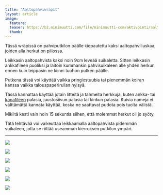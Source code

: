 ```yaml
---
title: "Aaltopahviwräpit"
layout: article
image:
  feature:
  teaser: https://b2.minimuutti.com/file/minimuutti-com/aktivointi/aaltopahviwrapit/DSC55675-245px.jpg
  thumb:
---
```


Tässä wräpissä on pahviputkilon päälle kiepautettu kaksi aaltopahviliuskaa, joiden alla herkut on piilossa.

Leikkasin aaltopahvista kaksi noin 9cm leveää suikaletta. Sitten leikkasin ankkafileen puoliksi ja laitoin kummankin pahvisuikaleen alle yhden herkun ennen kuin teippasin ne kiinni tuohon putken päälle.

Putkena tässä voi käyttää vaikka pringlestuubia tai pienemmän koiran kanssa vaikka talouspaperirullan hylsyä.

Tässä kannattaa käyttää jotain litteitä ja tahmeita herkkuja, kuten ankka- tai [kanafileen](http://clk.tradedoubler.com/click?p(210840)a(2526211)g(19927404)url(http://www.zooplus.fi/shop/koirat/luut/rocco/rocco_puruliuskat/534985)) palasia, juustosiivun palasia tai kinkun palasia. Kuivia nameja ei välttämättä kannata käyttää, koska ne saattavat pudota pois tuolta välistä.

Mikiltä kesti vain noin 15 sekuntia siihen, että molemmat herkut oli jo syöty.

Tätä tehtävää voi vaikeuttaa leikkaamalla aaltopahvista pidemmän suikaleen, jotta se riittää useamman kierroksen putkilon ympäri.

---

[![](https://b2.minimuutti.com/file/minimuutti-com/aktivointi/aaltopahviwrapit/DSC55668-800px.jpg)](https://dl.dropboxusercontent.com/sh/ea1wtnz7z734o12/AAB16RvF3Tw8Sm-SiiBOfatBa/aktivointi/aaltopahviwrapit/DSC55668.jpg)

[![](https://b2.minimuutti.com/file/minimuutti-com/aktivointi/aaltopahviwrapit/DSC55671-800px.jpg)](https://dl.dropboxusercontent.com/sh/ea1wtnz7z734o12/AAD3cyzdfG-yoH7kyrU9D4Aya/aktivointi/aaltopahviwrapit/DSC55671.jpg)

[![](https://b2.minimuutti.com/file/minimuutti-com/aktivointi/aaltopahviwrapit/DSC55675-800px.jpg)](https://dl.dropboxusercontent.com/sh/ea1wtnz7z734o12/AABez40uqyJb1dcOAuYpPubva/aktivointi/aaltopahviwrapit/DSC55675.jpg)

[![](https://b2.minimuutti.com/file/minimuutti-com/aktivointi/aaltopahviwrapit/DSC55676-800px.jpg)](https://dl.dropboxusercontent.com/sh/ea1wtnz7z734o12/AAChCdrV4GvA5Tf2sJsP0leTa/aktivointi/aaltopahviwrapit/DSC55676.jpg)

[![](https://b2.minimuutti.com/file/minimuutti-com/aktivointi/aaltopahviwrapit/DSC55685-800px.jpg)](https://dl.dropboxusercontent.com/sh/ea1wtnz7z734o12/AADm8vJd2xiIuktqBf1_Aa4_a/aktivointi/aaltopahviwrapit/DSC55685.jpg)

[![](https://b2.minimuutti.com/file/minimuutti-com/aktivointi/aaltopahviwrapit/DSC55665-800px.jpg)](https://dl.dropboxusercontent.com/sh/ea1wtnz7z734o12/AACne5RLc_NSW4LOlliZ4EFma/aktivointi/aaltopahviwrapit/DSC55665.jpg)
